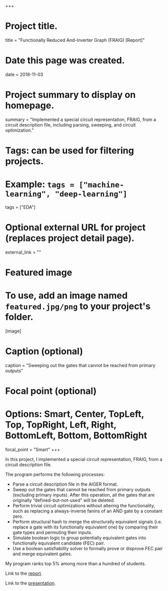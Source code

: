 +++
# Project title.
title = "Functionally Reduced And-Inverter Graph (FRAIG) [Report]"

# Date this page was created.
date = 2018-11-03

# Project summary to display on homepage.
summary = "Implemented a special circuit representation, FRAIG, from a circuit description file, including parsing, sweeping, and circuit optimization."

# Tags: can be used for filtering projects.
# Example: `tags = ["machine-learning", "deep-learning"]`
tags = ["EDA"]

# Optional external URL for project (replaces project detail page).
external_link = ""

# Featured image
# To use, add an image named `featured.jpg/png` to your project's folder. 
[image]
  # Caption (optional)
  caption = "Sweeping out the gates that cannot be reached from primary outputs"
  
  # Focal point (optional)
  # Options: Smart, Center, TopLeft, Top, TopRight, Left, Right, BottomLeft, Bottom, BottomRight
  focal_point = "Smart"
+++

In this project, I implemented a special circuit representation, FRAIG, from a circuit description file.

The program performs the following processes:

* Parse a circuit description file in the AIGER format.
* Sweep out the gates that cannot be reached from primary outputs (excluding primary inputs). After this operation, all the gates that are originally “defined-but-not-used” will be deleted.
* Perform trivial circuit optimizations without altering the functionality, such as replacing a always-inverse fanins of an AND gate by a constant zero.
* Perform structural hash to merge the structurally equivalent signals (i.e. replace a gate with its functionally equivalent one) by comparing their gate types and permuting their inputs.
* Simulate boolean logic to group potentially equivalent gates into functionally equivalent candidate (FEC) pair.
* Use a boolean satisfiability solver to formally prove or disprove FEC pair and merge equivalent gates.

My program ranks top 5% among more than a hundred of students.

Link to the [report](report.pdf).

Link to the [presentation](presentation.pdf).

